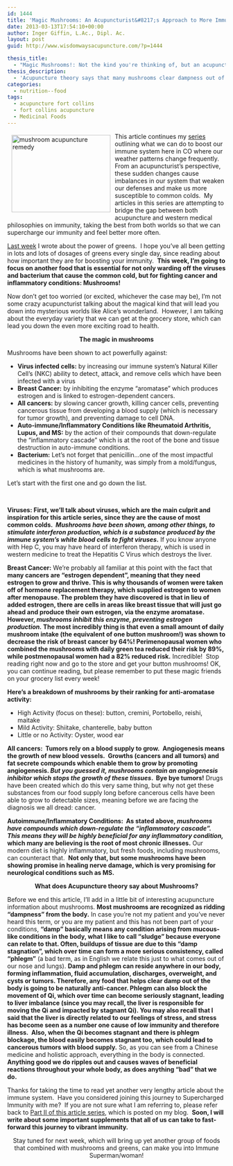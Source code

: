 ```yaml
---
id: 1444
title: 'Magic Mushrooms: An Acupuncturist&#8217;s Approach to More Immune Boosting Foods. Part IV of Constantly Sick in CO, What can we do?'
date: 2013-03-13T17:54:10+00:00
author: Inger Giffin, L.Ac., Dipl. Ac.
layout: post
guid: http://www.wisdomwaysacupuncture.com/?p=1444

thesis_title:
  - "Magic Mushrooms!: Not the kind you're thinking of, but an acupuncturist's advice for using everyday mushrooms to supercharge your immunity."
thesis_description:
  - 'Acupuncture theory says that many mushrooms clear dampness out of the system, and western medicine says they are anti-cancer. '
categories:
  - nutrition--food
tags:
  - acupuncture fort collins
  - fort collins acupuncture
  - Medicinal Foods
---
```

<div>
  <img src="http://ih.constantcontact.com/fs124/1102844965003/img/145.jpg" alt="mushroom acupuncture remedy" width="228" height="178" align="left" border="0" hspace="10" vspace="5" />
</div>

This article continues my [series](http://www.wisdomwaysacupuncture.com/2013/02/13/1408/) outlining what we can do to boost our immune system here in CO where our weather patterns change frequently. From an acupuncturist&#8217;s perspective, these sudden changes cause imbalances in our system that weaken our defenses and make us more susceptible to common colds.  My articles in this series are attempting to bridge the gap between both acupuncture and western medical philosophies on immunity, taking the best from both worlds so that we can supercharge our immunity and feel better more often.

[Last week](http://www.wisdomwaysacupuncture.com/2013/03/14/an-acupuncturist-makes-dinner-mushroom-spinach-goat-cheese-salad-yummy-your-way-to-superimmunity/) I wrote about the power of greens.  I hope you&#8217;ve all been getting in lots and lots of dosages of greens every single day, since reading about how important they are for boosting your immunity.  **This week, I&#8217;m going to focus on another food that is essential for not only warding off the viruses and bacterium that cause the common cold, but for fighting cancer and inflammatory conditions: Mushrooms!**

Now don&#8217;t get too worried (or excited, whichever the case may be), I&#8217;m not some crazy acupuncturist talking about the magical kind that will lead you down into mysterious worlds like Alice&#8217;s wonderland.  However, I am talking about the everyday variety that we can get at the grocery store, which can lead you down the even more exciting road to health.

<p style="text-align: center;">
  <strong>The magic in mushrooms</strong>
</p>

Mushrooms have been shown to act powerfully against:

  * **Virus infected cells:** by increasing our immune system&#8217;s Natural Killer Cell&#8217;s (NKC) ability to detect, attack, and remove cells which have been infected with a virus
  * **Breast Cancer:** by inhibiting the enzyme &#8220;aromatase&#8221; which produces estrogen and is linked to estrogen-dependent cancers.
  * **All cancers:** by slowing cancer growth, killing cancer cells, preventing cancerous tissue from developing a blood supply (which is necessary for tumor growth), and preventing damage to cell DNA.
  * **Auto-immune/Inflammatory Conditions like Rheumatoid Arthritis, Lupus, and MS:** by the action of their compounds that down-regulate the &#8220;inflammatory cascade&#8221; which is at the root of the bone and tissue destruction in auto-immune conditions.
  * **Bacterium:** Let&#8217;s not forget that penicillin&#8230;one of the most impactful medicines in the history of humanity, was simply from a mold/fungus, which is what mushrooms are.

Let&#8217;s start with the first one and go down the list.

&nbsp;

**Viruses: First, we&#8217;ll talk about viruses, which are the main culprit and inspiration for this article series, since they are the cause of most common colds.  _Mushrooms have been shown, among other things, to stimulate interferon production, which is a substance produced by the immune system&#8217;s white blood cells to fight viruses_.** If you know anyone with Hep C, you may have heard of interferon therapy, which is used in western medicine to treat the Hepatitis C Virus which destroys the liver.

**Breast Cancer:** We&#8217;re probably all familiar at this point with the fact that **many cancers are &#8220;estrogen dependent&#8221;, meaning that they need estrogen to grow and thrive. This is why thousands of women were taken off of hormone replacement therapy, which supplied estrogen to women after menopause. The problem they have discovered is that in lieu of added estrogen, there are cells in areas like breast tissue that will just go ahead and produce their own estrogen, via the enzyme aromatase.  However, _mushrooms inhibit this enzyme, preventing estrogen production._ The most incredibly thing is that even a small amount of daily mushroom intake (the equivalent of one button mushroom!) was shown to decrease the risk of breast cancer by 64%! Perimenopausal women who combined the mushrooms with daily green tea reduced their risk by 89%, while postmenopausal women had a 82% reduced risk.** Incredible!  Stop reading right now and go to the store and get your button mushrooms! OK, you can continue reading, but please remember to put these magic friends on your grocery list every week!

**Here&#8217;s a breakdown of mushrooms by their ranking for anti-aromatase activity:**

  * High Activity (focus on these): button, cremini, Portobello, reishi, maitake
  * Mild Activity: Shiitake, chanterelle, baby button
  * Little or no Activity: Oyster, wood ear

**All cancers:  Tumors rely on a blood supply to grow.  Angiogenesis means the growth of new blood vessels.  Growths (cancers and all tumors) and fat secrete compounds which enable them to grow by promoting angiogenesis. _But you guessed it, mushrooms contain an angiogenesis inhibitor which stops the growth of these tissues_.  Bye bye tumors!** Drugs have been created which do this very same thing, but why not get these substances from our food supply long before cancerous cells have been able to grow to detectable sizes, meaning before we are facing the diagnosis we all dread: cancer.

**Autoimmune/Inflammatory Conditions:  As stated above, _mushrooms have compounds which down-regulate the &#8220;inflammatory cascade&#8221;.  This means they will be highly beneficial for any inflammatory condition,_ which many are believing is the root of most chronic illnesses.** Our modern diet is highly inflammatory, but fresh foods, including mushrooms, can counteract that.  **Not only that, but some mushrooms have been showing promise in healing nerve damage, which is very promising for neurological conditions such as MS.**

<p style="text-align: center;">
  <strong>What does Acupuncture theory say about Mushrooms?</strong>
</p>

Before we end this article, I&#8217;ll add in a little bit of interesting acupuncture information about mushrooms. **Most mushrooms are recognized as ridding &#8220;dampness&#8221; from the body.** In case you&#8217;re not my patient and you&#8217;ve never heard this term, or you are my patient and this has not been part of your conditions, **&#8220;damp&#8221; basically means any condition arising from mucous-like conditions in the body, what I like to call &#8220;sludge&#8221; because everyone can relate to that. Often, buildups of tissue are due to this &#8220;damp stagnation&#8221;, which over time can form a more serious consistency, called &#8220;phlegm&#8221;** (a bad term, as in English we relate this just to what comes out of our nose and lungs). **Damp and phlegm can reside anywhere in our body, forming inflammation, fluid accumulation, discharges, overweight, and cysts or tumors. Therefore, any food that helps clear damp out of the body is going to be naturally anti-cancer. Phlegm can also block the movement of Qi, which over time can become seriously stagnant, leading to liver imbalance (since you may recall, the liver is responsible for moving the Qi and impacted by stagnant Qi). You may also recall that I said that the liver is directly related to our feelings of stress, and stress has become seen as a number one cause of low immunity and therefore illness.  Also, when the Qi becomes stagnant and there is phlegm blockage, the blood easily becomes stagnant too, which could lead to cancerous tumors with blood supply.** So, as you can see from a Chinese medicine and holistic approach, everything in the body is connected. **Anything good we do ripples out and causes waves of beneficial reactions throughout your whole body, as does anything &#8220;bad&#8221; that we do.**

Thanks for taking the time to read yet another very lengthy article about the immune system.  Have you considered joining this journey to Supercharged Immunity with me?  If you are not sure what I am referring to, please refer back to <a href="http://r20.rs6.net/tn.jsp?e=001DrZmQHVM4i52am7VKnlVFAiyQag-bPvHPG1kBkna-h2DSlTqrYzZvcyjsopDdvCDFIPhTeRP_kh1u14K0C62SoVATEusQJRxkOCkKS3FxSL3l1g9E-oo4so6N76T0KPqHTBJJe1q3et8uCLoXD9xw9vuDlDlRnwHdIwEpXXSGQIF6AQmlLi_D2WgMDB2sG23VqyNxiVtk6vDyB9Q804ubaIXkAjTaQC5FEIXH3sQtQhl0zHLBduhU_Tz1R1jB1JTUQy7b28VDqJbcNihS3NxzmKb5Wv_535Y44hRgmu0BTby0oaa_ynVNun6txWnQoJxU8gJ9pFCA5kSVIhXgwAKz3_g4sqTIMLc7W3XaCY5vfkcAPepEgJFwo22mx5-Rr7tbWwk6iUH51NYNyaTJcaoAYcgPqAYgN5m-nIPq6L5bQhIX_UFmRGbrJvKrvS4Sf_g-DJWReOPDfTPNLIBgM1ZQIkMwUA-YBKlcWKdEju4MOQ=" target="_blank" rel="noopener">Part II of this article series</a>, which is posted on my blog.  **Soon, I will write about some important supplements that all of us can take to fast-forward this journey to vibrant immunity.**

<p style="text-align: center;">
  Stay tuned for next week, which will bring up yet another group of foods that combined with mushrooms and greens, can make you into Immune Superman/woman!
</p>